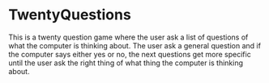 # TwentyQuestions
This is a twenty question game where the user ask a list of questions of what the computer is thinking about.
The user ask a general question and if the computer says either yes or no, the next questions get more specific until
the user ask the right thing of what thing the computer is thinking about.
